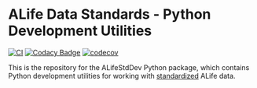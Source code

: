 # ALife Data Standards - Python Development Utilities

[![CI](https://github.com/alife-data-standards/alife-std-dev-python/actions/workflows/CI.yaml/badge.svg)](https://github.com/alife-data-standards/alife-std-dev-python/actions/workflows/CI.yaml)
[![Codacy Badge](https://app.codacy.com/project/badge/Grade/0305e8a814e04d4395c25a70b2908651)](https://www.codacy.com/gh/alife-data-standards/alife-std-dev-python/dashboard?utm_source=github.com&amp;utm_medium=referral&amp;utm_content=alife-data-standards/alife-std-dev-python&amp;utm_campaign=Badge_Grade)
[![codecov](https://codecov.io/gh/alife-data-standards/alife-std-dev-python/branch/master/graph/badge.svg?token=FGMQICJ2SK)](https://codecov.io/gh/alife-data-standards/alife-std-dev-python)

This is the repository for the ALifeStdDev Python package, which contains Python
development utilities for working with [standardized](https://github.com/alife-data-standards/alife-data-standards)
ALife data.
